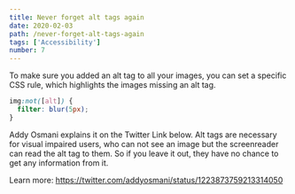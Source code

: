 ```yaml
---
title: Never forget alt tags again
date: 2020-02-03
path: /never-forget-alt-tags-again
tags: ['Accessibility']
number: 7
---
```


To make sure you added an alt tag to all your images, you can set a specific CSS
rule, which highlights the images missing an alt tag.

```css
img:not([alt]) {
  filter: blur(5px);
}
```

Addy Osmani explains it on the Twitter Link below. Alt tags are necessary for
visual impaired users, who can not see an image but the screenreader can read
the alt tag to them. So if you leave it out, they have no chance to get any
information from it.

Learn more: https://twitter.com/addyosmani/status/1223873759213314050
